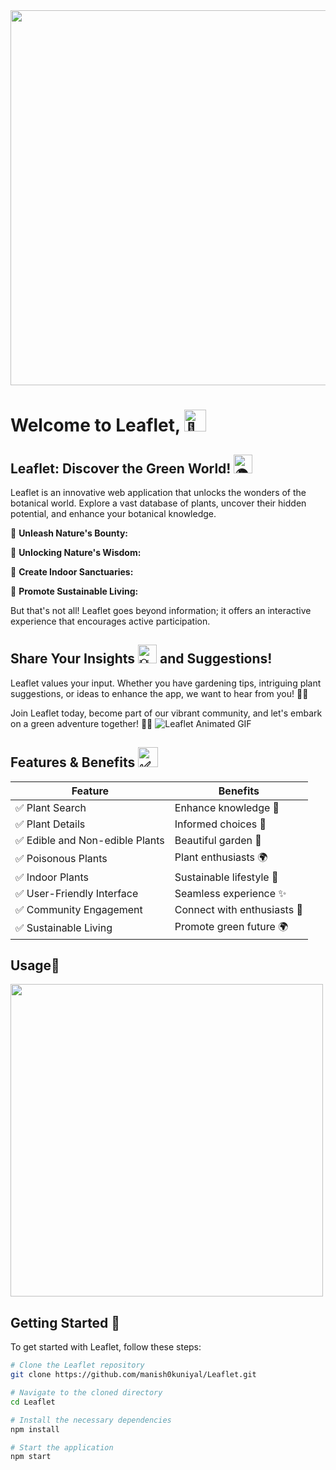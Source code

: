 <div align="center">
<img src="https://github.com/manish0kuniyal/LEAFLET_/assets/110035752/9b00ebd6-1f34-4f3e-a9ce-35b1bba2a82d"  width="600" align="center" > 
</div>

# Welcome to Leaflet, <img src="https://fonts.gstatic.com/s/e/notoemoji/latest/1f331/512.gif" alt="🌱" width="35" height="35"> 

## Leaflet: Discover the Green World! <img src="https://fonts.gstatic.com/s/e/notoemoji/latest/1f30d/512.gif" alt="🌍" width="30" height="30">


Leaflet is an innovative web application that unlocks the wonders of the botanical world. Explore a vast database of plants, uncover their hidden potential, and enhance your botanical knowledge.

🌱 **Unleash Nature's Bounty:** 

🌿 **Unlocking Nature's Wisdom:** 

🌻 **Create Indoor Sanctuaries:** 

🌿 **Promote Sustainable Living:**

But that's not all! Leaflet goes beyond information; it offers an interactive experience that encourages active participation. 

## Share Your Insights <img src="https://fonts.gstatic.com/s/e/notoemoji/latest/1f4a1/512.gif" alt="💡" width="30" height="30"> and Suggestions! 

Leaflet values your input. Whether you have gardening tips, intriguing plant suggestions, or ideas to enhance the app, we want to hear from you! 🌱💡 

Join Leaflet today, become part of our vibrant community, and let's embark on a green adventure together! 🌿🚀
![Leaflet Animated GIF](https://gifdb.com/images/high/koala-eating-a-leaf-jw6clukh5u3wcj7t.gif)
## Features & Benefits <img src="https://fonts.gstatic.com/s/e/notoemoji/latest/2705/512.gif" alt="✅" width="32" height="32">
| Feature                           | Benefits                                                      |
| --------------------------------- | ------------------------------------------------------------- |
| ✅ Plant Search                   | Enhance knowledge 🌿                                           |
| ✅ Plant Details                  | Informed choices 🌱                                            |
| ✅ Edible and Non-edible Plants   | Beautiful garden 🌺                                            |
| ✅ Poisonous Plants               | Plant enthusiasts 🌍                                           |
| ✅ Indoor Plants                  | Sustainable lifestyle 🌱                                       |
| ✅ User-Friendly Interface        | Seamless experience  ✨                                         |
| ✅ Community Engagement           | Connect with enthusiasts 👥                                   |
| ✅ Sustainable Living             | Promote green future 🌍                                       |

## Usage🌸
<img src="https://github.com/manish0kuniyal/LEAFLET_/assets/110035752/0aa060ed-92dd-47d0-8049-eddfaf355728"  width="500"> 


## Getting Started 🚀
To get started with Leaflet, follow these steps:

```bash
# Clone the Leaflet repository
git clone https://github.com/manish0kuniyal/Leaflet.git

# Navigate to the cloned directory
cd Leaflet

# Install the necessary dependencies
npm install

# Start the application
npm start
```
